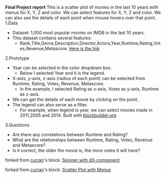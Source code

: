 **Final Project report**
This is a scatter plot of movies in the last 10 years with menus for X, Y, Z and color. We can select features for X, Y, Z and color. We can also see the details of each point when mouse hovers over that point.
1.Data
- Dataset: 1,000 most popular movies on IMDB in the last 10 years.
- This dataset contains several features:
  - Rank,Title,Genre,Description,Director,Actors,Year,Runtime,Rating,Votes,Revenue,Metascore. [Here is the link](https://www.kaggle.com/PromptCloudHQ/imdb-data/data)
  
2.Prototype
- Year can be selected in the color dropdown box.
  - Below I selected Year and it is the legend.
- X-axis, y-axis, z-axis (radius of each point) can be selected from Runtime, Rating, Votes, Revenue,
Metascore.
  - In the example, I selected Rating as x-axis, Votes as y-axis, Runtime as z-axis.
- We can get the details of each movie by clicking on the point.
- The legend can also serve as a filter.
  - For example, when legend is year, we can select movies made in 2011,2005 and 2014.
Built with [blockbuilder.org](http://blockbuilder.org)

3.Questions
- Are there any correlations between Runtime and Rating?
- What are the relationships between Runtime, Rating, Votes, Revenue and Metascore?
- Is it correct, the older the movie is, the more votes it will have?


forked from <a href='http://bl.ocks.org/curran/'>curran</a>'s block: <a href='http://bl.ocks.org/curran/685fa8300650c4324d571c6b0ecc55de'>Spinner with d3-component</a>


forked from <a href='http://bl.ocks.org/curran/'>curran</a>'s block: <a href='http://bl.ocks.org/curran/8c131a74b85d0bb0246233de2cff3f52'>Scatter Plot with Menus</a>
